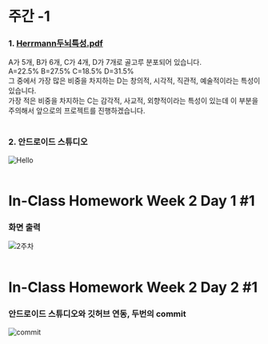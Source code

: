 # 주간 -1 <br>
### 1. [Herrmann두뇌특성.pdf](https://github.com/HyeJin17/Weekly-1/files/6095547/Herrmann.pdf)<br>
A가 5개, B가 6개, C가 4개, D가 7개로 골고루 분포되어 있습니다.
<br> A=22.5% B=27.5% C=18.5% D=31.5%
<br>그 중에서 가장 많은 비중을 차지하는 D는 창의적, 시각적, 직관적, 예술적이라는 특성이 있습니다.
<br>가장 적은 비중을 차지하는 C는 감각적, 사교적, 외향적이라는 특성이 있는데 이 부분을 주의해서 앞으로의 프로젝트를 진행하겠습니다.
<br><br>
### 2. 안드로이드 스튜디오 <br>
  ![Hello](https://user-images.githubusercontent.com/79893402/110244357-b484db00-7fa1-11eb-980c-06ec91f2024f.png)
<br><br>
# In-Class Homework Week 2 Day 1 #1 <br>
### 화면 출력 <br>
![2주차](https://user-images.githubusercontent.com/79893402/110408222-91088000-80c8-11eb-81a2-939308d11424.png)
<br><br>
# In-Class Homework Week 2 Day 2 #1 <br>
### 안드로이드 스튜디오와 깃허브 연동, 두번의 commit <br>
![commit](https://user-images.githubusercontent.com/79893402/110583559-35fe8800-81b1-11eb-861b-b6d1328b8363.png)


